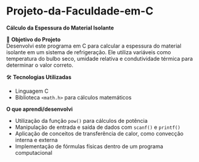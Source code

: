 # Projeto-da-Faculdade-em-C

**Cálculo da Espessura do Material Isolante**

📌 **Objetivo do Projeto**  
Desenvolvi este programa em C para calcular a espessura do material isolante em um sistema de refrigeração. Ele utiliza variáveis como temperatura do bulbo seco, umidade relativa e condutividade térmica para determinar o valor correto.  

🛠 **Tecnologias Utilizadas**  
- Linguagem C  
- Biblioteca `<math.h>` para cálculos matemáticos  

**O que aprendi/desenvolvi**  
- Utilização da função `pow()` para cálculos de potência  
- Manipulação de entrada e saída de dados com `scanf()` e `printf()`  
- Aplicação de conceitos de transferência de calor, como convecção interna e externa  
- Implementação de fórmulas físicas dentro de um programa computacional
